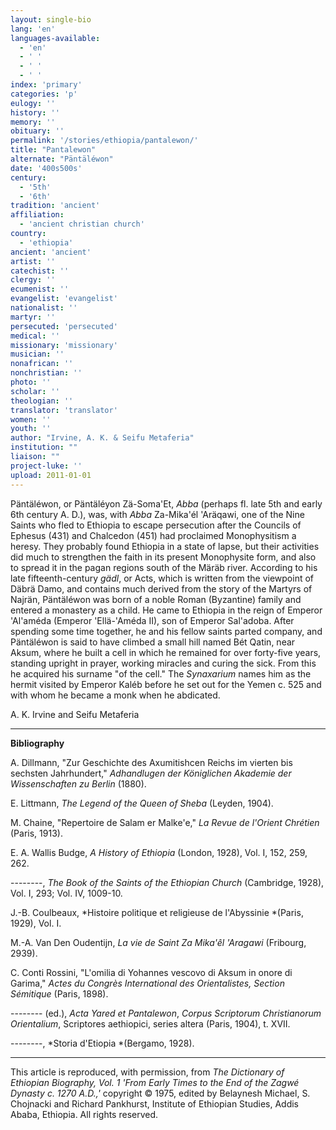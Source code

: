 ```yaml
---
layout: single-bio
lang: 'en'
languages-available:
  - 'en'
  - ' '
  - ' '
  - ' '
index: 'primary'
categories: 'p'
eulogy: ''
history: ''
memory: ''
obituary: ''
permalink: '/stories/ethiopia/pantalewon/'
title: "Pantalewon"
alternate: "Päntäléwon"
date: '400s500s'
century:
  - '5th'
  - '6th'
tradition: 'ancient'
affiliation:
  - 'ancient christian church'
country:
  - 'ethiopia'
ancient: 'ancient'
artist: ''
catechist: ''
clergy: ''
ecumenist: ''
evangelist: 'evangelist'
nationalist: ''
martyr: ''
persecuted: 'persecuted'
medical: ''
missionary: 'missionary'
musician: ''
nonafrican: ''
nonchristian: ''
photo: ''
scholar: ''
theologian: ''
translator: 'translator'
women: ''
youth: ''
author: "Irvine, A. K. & Seifu Metaferia"
institution: ""
liaison: ""
project-luke: ''
upload: 2011-01-01
---
```




P&auml;nt&auml;l&eacute;won, or P&auml;nt&auml;l&eacute;yon Z&auml;-Soma'Et, *Abba* (perhaps fl. late 5th and early 6th century A. D.), was, with *Abba* Za-Mika'él 'Aräqawi, one of the Nine Saints who fled to Ethiopia to escape persecution after the Councils of Ephesus (431) and Chalcedon (451) had proclaimed Monophysitism a heresy. They probably found Ethiopia in a state of lapse, but their activities did much to strengthen the faith in its present Monophysite form, and also to spread it in the pagan regions south of the Märäb river. According to his late fifteenth-century *gädl*, or Acts, which is written from the viewpoint of Däbrä Damo, and contains much derived from the story of the Martyrs of Najrän, Päntäléwon was born of a noble Roman (Byzantine) family and entered a monastery as a child. He came to Ethiopia in the reign of Emperor 'Al'améda (Emperor 'Ellä-'Améda II), son of Emperor Sal'adoba. After spending some time together, he and his fellow saints parted company, and Päntäléwon is said to have climbed a small hill named Bét Qatin, near Aksum, where he built a cell in which he remained for over forty-five years, standing upright in prayer, working miracles and curing the sick. From this he acquired his surname "of the cell." The *Synaxarium* names him as the hermit visited by Emperor Kaléb before he set out for the Yemen c. 525 and with whom he became a monk when he abdicated.

A. K. Irvine and Seifu Metaferia

---

**Bibliography**

A. Dillmann, "Zur Geschichte des Axumitishcen Reichs im vierten bis sechsten Jahrhundert," *Adhandlugen der Königlichen Akademie der Wissenschaften zu Berlin* (1880).

E. Littmann, *The Legend of the Queen of Sheba* (Leyden, 1904).

M. Chaine, "Repertoire de Salam er Malke'e," *La Revue de l'Orient Chrétien* (Paris, 1913).

E. A. Wallis Budge, *A History of Ethiopia* (London, 1928), Vol. I, 152, 259, 262.

--------, *The Book of the Saints of the Ethiopian Church* (Cambridge, 1928), Vol. I, 293; Vol. IV, 1009-10.

J.-B. Coulbeaux, *Histoire politique et religieuse de l'Abyssinie *(Paris, 1929), Vol. I.

M.-A. Van Den Oudentijn, *La vie de Saint Za Mika'êl 'Aragawi* (Fribourg, 2939).

C. Conti Rossini, "L'omilia di Yohannes vescovo di Aksum in onore di Garima," *Actes du Congrès International des Orientalistes, Section Sémitique* (Paris, 1898).

-------- (ed.), *Acta Yared et Pantalewon*, *Corpus Scriptorum Christianorum Orientalium*, Scriptores aethiopici, series altera (Paris, 1904), t. XVII.

--------, *Storia d'Etiopia *(Bergamo, 1928).

---

This article is reproduced, with permission, from *The Dictionary of Ethiopian Biography, Vol. 1 'From Early Times to the End of the Zagwé Dynasty c. 1270 A.D.,'* copyright &copy; 1975, edited by Belaynesh Michael, S. Chojnacki and Richard Pankhurst, Institute of Ethiopian Studies, Addis Ababa, Ethiopia.  All rights reserved.

